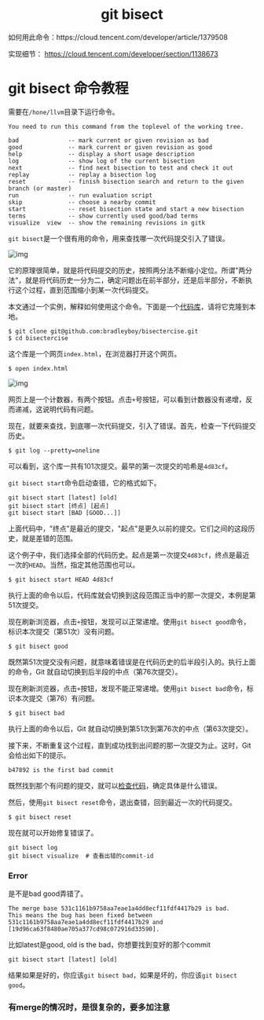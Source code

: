 <h1 align="center">git bisect</h1>
如何用此命令：https://cloud.tencent.com/developer/article/1379508

实现细节： https://cloud.tencent.com/developer/section/1138673



# git bisect 命令教程

需要在`/hone/llvm`目录下运行命令。

```shell
You need to run this command from the toplevel of the working tree.
```





```shell
bad              -- mark current or given revision as bad
good             -- mark current or given revision as good
help             -- display a short usage description
log              -- show log of the current bisection
next             -- find next bisection to test and check it out
replay           -- replay a bisection log
reset            -- finish bisection search and return to the given branch (or master)
run              -- run evaluation script
skip             -- choose a nearby commit
start            -- reset bisection state and start a new bisection
terms            -- show currently used good/bad terms
visualize  view  -- show the remaining revisions in gitk
```





`git bisect`是一个很有用的命令，用来查找哪一次代码提交引入了错误。

![img](https://ask.qcloudimg.com/http-save/yehe-1634626/b24kywbmrq.png?imageView2/2/w/1620)

它的原理很简单，就是将代码提交的历史，按照两分法不断缩小定位。所谓"两分法"，就是将代码历史一分为二，确定问题出在前半部分，还是后半部分，不断执行这个过程，直到范围缩小到某一次代码提交。

本文通过一个实例，解释如何使用这个命令。下面是一个[代码库](https://github.com/bradleyboy/bisectercise)，请将它克隆到本地。

```shell
$ git clone git@github.com:bradleyboy/bisectercise.git
$ cd bisectercise
```

这个库是一个网页`index.html`，在浏览器打开这个网页。

```shell
$ open index.html
```

![img](https://ask.qcloudimg.com/http-save/yehe-1634626/ankbdb4ieg.png?imageView2/2/w/1620)

网页上是一个计数器，有两个按钮。点击`+`号按钮，可以看到计数器没有递增，反而递减，这说明代码有问题。

现在，就要来查找，到底哪一次代码提交，引入了错误。首先，检查一下代码提交历史。

```shell
$ git log --pretty=oneline
```

可以看到，这个库一共有101次提交。最早的第一次提交的哈希是`4d83cf`。

`git bisect start`命令启动查错，它的格式如下。



```shell
git bisect start [latest] [old]
git bisect start [终点] [起点]
git bisect start [BAD [GOOD...]]
```

上面代码中，"终点"是最近的提交，"起点"是更久以前的提交。它们之间的这段历史，就是差错的范围。

这个例子中，我们选择全部的代码历史。起点是第一次提交`4d83cf`，终点是最近一次的`HEAD`。当然，指定其他范围也可以。

```shell
$ git bisect start HEAD 4d83cf
```

执行上面的命令以后，代码库就会切换到这段范围正当中的那一次提交，本例是第51次提交。

现在刷新浏览器，点击`+`按钮，发现可以正常递增。使用`git bisect good`命令，标识本次提交（第51次）没有问题。

```shell
$ git bisect good
```

既然第51次提交没有问题，就意味着错误是在代码历史的后半段引入的。执行上面的命令，Git 就自动切换到后半段的中点（第76次提交）。

现在刷新浏览器，点击`+`按钮，发现不能正常递增。使用`git bisect bad`命令，标识本次提交（第76）有问题。

```shell
$ git bisect bad
```

执行上面的命令以后，Git 就自动切换到第51次到第76次的中点（第63次提交）。

接下来，不断重复这个过程，直到成功找到出问题的那一次提交为止。这时，Git 会给出如下的提示。

```shell
b47892 is the first bad commit
```

既然找到那个有问题的提交，就可以[检查代码](https://github.com/bradleyboy/bisectercise/commit/b47892adec22ee3b0330aff37cbc5e695dfb99d6)，确定具体是什么错误。

然后，使用`git bisect reset`命令，退出查错，回到最近一次的代码提交。

```shell
$ git bisect reset
```

现在就可以开始修复错误了。



```shell
git bisect log
git bisect visualize  # 查看出错的commit-id
```





### Error

是不是bad good弄错了。

```shell
The merge base 531c1161b9758aa7eae1a4dd8ecf11fdf4417b29 is bad.
This means the bug has been fixed between 531c1161b9758aa7eae1a4dd8ecf11fdf4417b29 and [19d96ca63f8480ae705a377cd98c072916d33590].
```

比如latest是good, old is the bad，你想要找到变好的那个commit

```shell
git bisect start [latest] [old]
```

结果如果是好的，你应该`git bisect bad`，如果是坏的，你应该`git bisect good`。



### 有merge的情况时，是很复杂的，要多加注意

